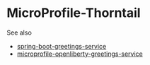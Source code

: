 # MicroProfile-Thorntail
See also 
* [spring-boot-greetings-service](https://github.com/hchan/spring-boot-greetings-service)
* [microprofile-openliberty-greetings-service](https://github.com/hchan/microprofile-openliberty-greetings-service)


 
 
 
 
